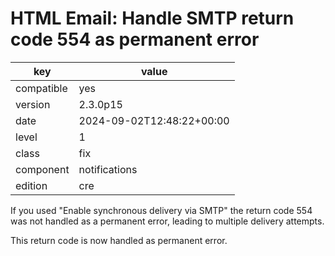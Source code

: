 [//]: # (werk v2)
# HTML Email: Handle SMTP return code 554 as permanent error

key        | value
---------- | ---
compatible | yes
version    | 2.3.0p15
date       | 2024-09-02T12:48:22+00:00
level      | 1
class      | fix
component  | notifications
edition    | cre

If you used "Enable synchronous delivery via SMTP" the return code 554 was not
handled as a permanent error, leading to multiple delivery attempts.

This return code is now handled as permanent error.